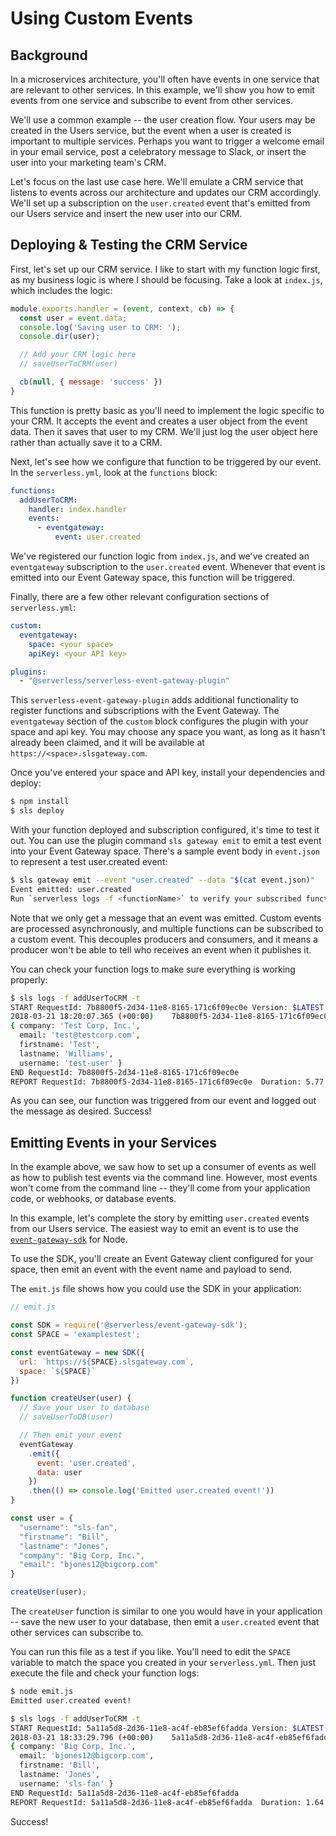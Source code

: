 # Using Custom Events

## Background

In a microservices architecture, you'll often have events in one service that are relevant to other services. In this example, we'll show you how to emit events from one service and subscribe to event from other services.

We'll use a common example -- the user creation flow. Your users may be created in the Users service, but the event when a user is created is important to multiple services. Perhaps you want to trigger a welcome email in your email service, post a celebratory message to Slack, or insert the user into your marketing team's CRM.

Let's focus on the last use case here. We'll emulate a CRM service that listens to events across our architecture and updates our CRM accordingly. We'll set up a subscription on the `user.created` event that's emitted from our Users service and insert the new user into our CRM.

## Deploying & Testing the CRM Service

First, let's set up our CRM service. I like to start with my function logic first, as my business logic is where I should be focusing. Take a look at `index.js`, which includes the logic:

```javascript
module.exports.handler = (event, context, cb) => {
  const user = event.data;
  console.log('Saving user to CRM: ');
  console.dir(user);

  // Add your CRM logic here
  // saveUserToCRM(user)

  cb(null, { message: 'success' })
}
```

This function is pretty basic as you'll need to implement the logic specific to your CRM. It accepts the event and creates a user object from the event data. Then it saves that user to my CRM. We'll just log the user object here rather than actually save it to a CRM.

Next, let's see how we configure that function to be triggered by our event. In the `serverless.yml`, look at the `functions` block:

```yml
functions:
  addUserToCRM:
    handler: index.handler
    events:
      - eventgateway:
          event: user.created
```

We've registered our function logic from `index.js`, and we've created an `eventgateway` subscription to the `user.created` event. Whenever that event is emitted into our Event Gateway space, this function will be triggered.

Finally, there are a few other relevant configuration sections of `serverless.yml`:

```yml
custom:
  eventgateway:
    space: <your space>
    apiKey: <your API key>

plugins:
  - "@serverless/serverless-event-gateway-plugin"
```

This `serverless-event-gateway-plugin` adds additional functionality to register functions and subscriptions with the Event Gateway. The `eventgateway` section of the `custom` block configures the plugin with your space and api key. You may choose any space you want, as long as it hasn't already been claimed, and it will be available at `https://<space>.slsgateway.com`.

Once you've entered your space and API key, install your dependencies and deploy:

```bash
$ npm install
$ sls deploy
```

With your function deployed and subscription configured, it's time to test it out. You can use the plugin command `sls gateway emit` to emit a test event into your Event Gateway space. There's a sample event body in `event.json` to represent a test user.created event:

```bash
$ sls gateway emit --event "user.created" --data "$(cat event.json)"
Event emitted: user.created
Run `serverless logs -f <functionName>` to verify your subscribed function was triggered.
```

Note that we only get a message that an event was emitted. Custom events are processed asynchronously, and multiple functions can be subscribed to a custom event. This decouples producers and consumers, and it means a producer won't be able to tell who receives an event when it publishes it.

You can check your function logs to make sure everything is working properly:

```bash
$ sls logs -f addUserToCRM -t
START RequestId: 7b8800f5-2d34-11e8-8165-171c6f09ec0e Version: $LATEST
2018-03-21 18:20:07.365 (+00:00)	7b8800f5-2d34-11e8-8165-171c6f09ec0e	Saving user to CRM:
{ company: 'Test Corp, Inc.',
  email: 'test@testcorp.com',
  firstname: 'Test',
  lastname: 'Williams',
  username: 'test-user' }
END RequestId: 7b8800f5-2d34-11e8-8165-171c6f09ec0e
REPORT RequestId: 7b8800f5-2d34-11e8-8165-171c6f09ec0e	Duration: 5.77 ms	Billed Duration: 100 ms 	Memory Size: 1024 MB	Max Memory Used: 19 MB
```

As you can see, our function was triggered from our event and logged out the message as desired. Success! 

## Emitting Events in your Services

In the example above, we saw how to set up a consumer of events as well as how to publish test events via the command line. However, most events won't come from the command line -- they'll come from your application code, or webhooks, or database events. 

In this example, let's complete the story by emitting `user.created` events from our Users service. The easiest way to emit an event is to use the [`event-gateway-sdk`](https://github.com/serverless/event-gateway-sdk) for Node.

To use the SDK, you'll create an Event Gateway client configured for your space, then emit an event with the event name and payload to send.

The `emit.js` file shows how you could use the SDK in your application:

```javascript
// emit.js

const SDK = require('@serverless/event-gateway-sdk');
const SPACE = 'examplestest';

const eventGateway = new SDK({
  url: `https://${SPACE}.slsgateway.com`,
  space: `${SPACE}`
})

function createUser(user) {
  // Save your user to database
  // saveUserToDB(user)

  // Then emit your event
  eventGateway
    .emit({
      event: 'user.created',
      data: user
    })
    .then(() => console.log('Emitted user.created event!'))
}

const user = {
  "username": "sls-fan",
  "firstname": "Bill",
  "lastname": "Jones",
  "company": "Big Corp, Inc.",
  "email": "bjones12@bigcorp.com"
}

createUser(user);
```

The `createUser` function is similar to one you would have in your application -- save the new user to your database, then emit a `user.created` event that other services can subscribe to.

You can run this file as a test if you like. You'll need to edit the `SPACE` variable to match the space you created in your `serverless.yml`. Then just execute the file and check your function logs:

```bash
$ node emit.js
Emitted user.created event!

$ sls logs -f addUserToCRM -t
START RequestId: 5a11a5d8-2d36-11e8-ac4f-eb85ef6fadda Version: $LATEST
2018-03-21 18:33:29.796 (+00:00)	5a11a5d8-2d36-11e8-ac4f-eb85ef6fadda	Saving user to CRM:
{ company: 'Big Corp, Inc.',
  email: 'bjones12@bigcorp.com',
  firstname: 'Bill',
  lastname: 'Jones',
  username: 'sls-fan' }
END RequestId: 5a11a5d8-2d36-11e8-ac4f-eb85ef6fadda
REPORT RequestId: 5a11a5d8-2d36-11e8-ac4f-eb85ef6fadda	Duration: 1.64 ms	Billed Duration: 100 ms 	Memory Size: 1024 MB	Max Memory Used: 21 MB
```

Success!
